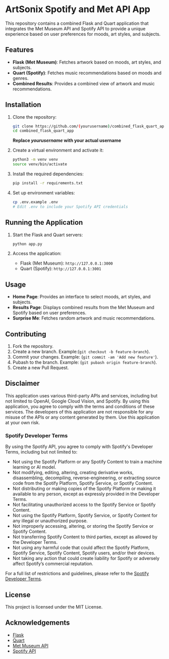 # ArtSonix Spotify and Met API App

This repository contains a combined Flask and Quart application that integrates the Met Museum API and Spotify API to provide a unique experience based on user preferences for moods, art styles, and subjects.

## Features

- **Flask (Met Museum)**: Fetches artwork based on moods, art styles, and subjects.
- **Quart (Spotify)**: Fetches music recommendations based on moods and genres.
- **Combined Results**: Provides a combined view of artwork and music recommendations.

## Installation

1. Clone the repository:
    ```bash
    git clone https://github.com/(yourusername)/combined_flask_quart_app.git
    cd combined_flask_quart_app
    ```

    **Replace *yourusername* with your actual username**

2. Create a virtual environment and activate it:
    ```bash
    python3 -m venv venv
    source venv/bin/activate
    ```

3. Install the required dependencies:
    ```bash
    pip install -r requirements.txt
    ```

4. Set up environment variables:
    ```bash
    cp .env.example .env
    # Edit .env to include your Spotify API credentials
    ```

## Running the Application

1. Start the Flask and Quart servers:
    ```bash
    python app.py
    ```

2. Access the application:
    - Flask (Met Museum): `http://127.0.0.1:3000`
    - Quart (Spotify): `http://127.0.0.1:3001`

## Usage

- **Home Page**: Provides an interface to select moods, art styles, and subjects.
- **Results Page**: Displays combined results from the Met Museum and Spotify based on user preferences.
- **Surprise Me**: Fetches random artwork and music recommendations.

## Contributing

1. Fork the repository.
2. Create a new branch. Example:(`git checkout -b feature-branch`).
3. Commit your changes. Example: (`git commit -am 'Add new feature'`).
4. Pubash to the branch. Example: (`git pubash origin feature-branch`).
5. Create a new Pull Request.

## Disclaimer

This application uses various third-party APIs and services, including but not limited to OpenAI, Google Cloud Vision, and Spotify. By using this application, you agree to comply with the terms and conditions of these services. The developers of this application are not responsible for any misuse of the APIs or any content generated by them. Use this application at your own risk.

### Spotify Developer Terms

By using the Spotify API, you agree to comply with Spotify's Developer Terms, including but not limited to:

- Not using the Spotify Platform or any Spotify Content to train a machine learning or AI model.
- Not modifying, editing, altering, creating derivative works, disassembling, decompiling, reverse-engineering, or extracting source code from the Spotify Platform, Spotify Service, or Spotify Content.
- Not distributing or making copies of the Spotify Platform or making it available to any person, except as expressly provided in the Developer Terms.
- Not facilitating unauthorized access to the Spotify Service or Spotify Content.
- Not using the Spotify Platform, Spotify Service, or Spotify Content for any illegal or unauthorized purpose.
- Not improperly accessing, altering, or storing the Spotify Service or Spotify Content.
- Not transferring Spotify Content to third parties, except as allowed by the Developer Terms.
- Not using any harmful code that could affect the Spotify Platform, Spotify Service, Spotify Content, Spotify users, and/or their devices.
- Not taking any action that could create liability for Spotify or adversely affect Spotify’s commercial reputation.

For a full list of restrictions and guidelines, please refer to the [Spotify Developer Terms](https://developer.spotify.com/terms/).

## License

This project is licensed under the MIT License.

## Acknowledgements

- [Flask](https://flask.palletsprojects.com/)
- [Quart](https://pgjones.gitlab.io/quart/)
- [Met Museum API](https://metmuseum.github.io/)
- [Spotify API](https://developer.spotify.com/documentation/web-api/)

